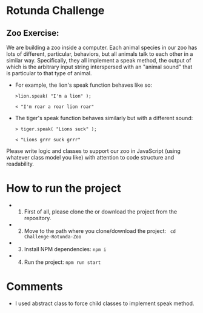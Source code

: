 # Rotunda Challenge

## Zoo Exercise:
We are building a zoo inside a computer. Each animal species in our zoo has lots of different, particular, behaviors, but all animals talk to each other in a similar way. Specifically, they all implement a speak method, the output of which is the arbitrary input string interspersed with an "animal sound" that is particular to that type of animal.

* For example, the lion's speak function behaves like so:

    ``` >lion.speak( "I'm a lion" ); ```

    ``` < "I'm roar a roar lion roar" ```

* The tiger's speak function behaves similarly but with a different sound:
    
    ``` > tiger.speak( "Lions suck" ); ```
    
    ``` < "Lions grrr suck grrr" ```

Please write logic and classes to support our zoo in JavaScript (using whatever
class model you like) with attention to code structure and readability.

# How to run the project
 * 1. First of all, please clone the or download the project from the repository.
 * 2. Move to the path where you clone/download the project:
    `` cd Challenge-Rotunda-Zoo``
 * 3. Install NPM dependencies:
    `` npm i  ``
 * 4. Run the project:
    `` npm run start ``

# Comments
* I used abstract class to force child classes to implement speak method.